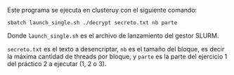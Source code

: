 Este programa se ejecuta en clusteruy con el siguiente comando:

```
sbatch launch_single.sh ./decrypt secreto.txt nb parte
```

Donde `launch_single.sh` es el archivo de lanzamiento del gestor SLURM.

`secreto.txt` es el texto a desencriptar, `nb` es el tamaño del bloque, es decir la máxima cantidad de threads por bloque, y `parte` es la parte del ejercicio 1 del práctico 2 a ejecutar (1, 2 o 3).
